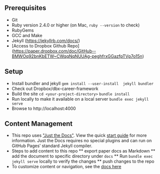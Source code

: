## Prerequisites
* Git 
* Ruby version 2.4.0 or higher (on Mac, `ruby --version` to check)
* RubyGems
* GCC and Make
* Jekyll (https://jekyllrb.com/docs/)
* [Access to Dropbox Github Repo] (https://paper.dropbox.com/doc/GitHub--BMWOq92bnKbETW~CWqqNqNUUAg-peghfrxGGazfpTVp7o15n)
## Setup
* Install bundler and jekyll
  `gem install --user-install  jekyll bundler`
* Check out Dropbox/dbx-career-framework
* Build the site
`cd <your-project-directory>` 
`bundle install`
* Run locally to make it available on a local server
`bundle exec jekyll serve`
* Browse to http://localhost:4000

## Content Management
* This repo uses ["Just the Docs"](https://pmarsceill.github.io/just-the-docs/). View the quick [start guide](https://jekyllrb.com/docs/) for more information. Just the Docs requires no special plugins and can run on GitHub Pages’ standard Jekyll compiler.
* Steps to add content to this repo
** export paper docs as Markdown
** add the document to specific directory under `docs` 
** Run `bundle exec jekyll serve` locally to verify the changes
** push changes to the repo
* To customize content or navigation, see the [docs here](https://pmarsceill.github.io/just-the-docs/docs/configuration/#document-collections)

